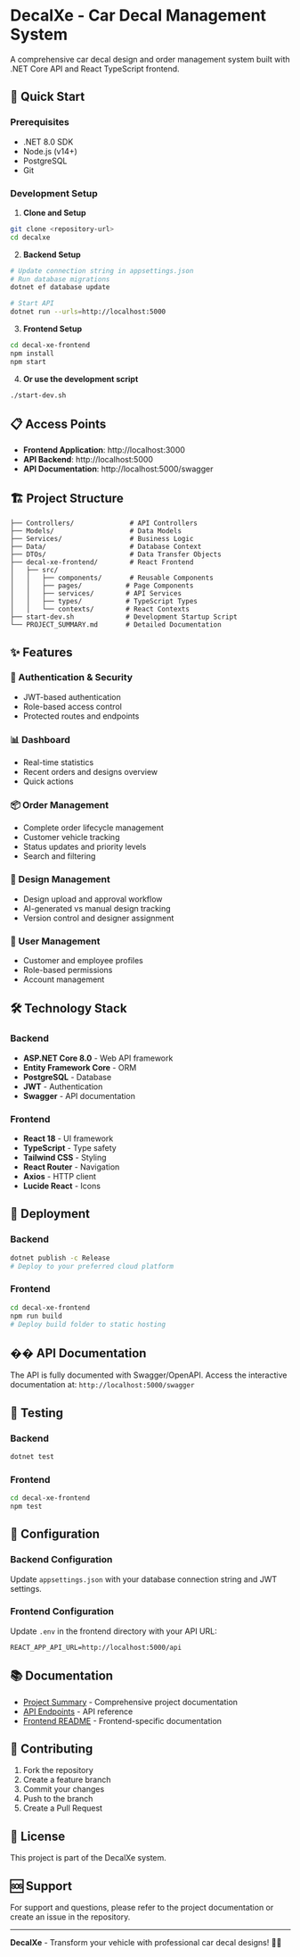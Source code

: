 # DecalXe - Car Decal Management System

A comprehensive car decal design and order management system built with .NET Core API and React TypeScript frontend.

## 🚀 Quick Start

### Prerequisites
- .NET 8.0 SDK
- Node.js (v14+)
- PostgreSQL
- Git

### Development Setup

1. **Clone and Setup**
```bash
git clone <repository-url>
cd decalxe
```

2. **Backend Setup**
```bash
# Update connection string in appsettings.json
# Run database migrations
dotnet ef database update

# Start API
dotnet run --urls=http://localhost:5000
```

3. **Frontend Setup**
```bash
cd decal-xe-frontend
npm install
npm start
```

4. **Or use the development script**
```bash
./start-dev.sh
```

## 📋 Access Points

- **Frontend Application**: http://localhost:3000
- **API Backend**: http://localhost:5000
- **API Documentation**: http://localhost:5000/swagger

## 🏗️ Project Structure

```
├── Controllers/              # API Controllers
├── Models/                   # Data Models
├── Services/                 # Business Logic
├── Data/                     # Database Context
├── DTOs/                     # Data Transfer Objects
├── decal-xe-frontend/        # React Frontend
│   ├── src/
│   │   ├── components/       # Reusable Components
│   │   ├── pages/           # Page Components
│   │   ├── services/        # API Services
│   │   ├── types/           # TypeScript Types
│   │   └── contexts/        # React Contexts
├── start-dev.sh             # Development Startup Script
└── PROJECT_SUMMARY.md       # Detailed Documentation
```

## ✨ Features

### 🔐 Authentication & Security
- JWT-based authentication
- Role-based access control
- Protected routes and endpoints

### 📊 Dashboard
- Real-time statistics
- Recent orders and designs overview
- Quick actions

### 📦 Order Management
- Complete order lifecycle management
- Customer vehicle tracking
- Status updates and priority levels
- Search and filtering

### 🎨 Design Management
- Design upload and approval workflow
- AI-generated vs manual design tracking
- Version control and designer assignment

### 👥 User Management
- Customer and employee profiles
- Role-based permissions
- Account management

## 🛠️ Technology Stack

### Backend
- **ASP.NET Core 8.0** - Web API framework
- **Entity Framework Core** - ORM
- **PostgreSQL** - Database
- **JWT** - Authentication
- **Swagger** - API documentation

### Frontend
- **React 18** - UI framework
- **TypeScript** - Type safety
- **Tailwind CSS** - Styling
- **React Router** - Navigation
- **Axios** - HTTP client
- **Lucide React** - Icons

## 🚀 Deployment

### Backend
```bash
dotnet publish -c Release
# Deploy to your preferred cloud platform
```

### Frontend
```bash
cd decal-xe-frontend
npm run build
# Deploy build folder to static hosting
```

## �� API Documentation

The API is fully documented with Swagger/OpenAPI. Access the interactive documentation at:
`http://localhost:5000/swagger`

## 🧪 Testing

### Backend
```bash
dotnet test
```

### Frontend
```bash
cd decal-xe-frontend
npm test
```

## 🔧 Configuration

### Backend Configuration
Update `appsettings.json` with your database connection string and JWT settings.

### Frontend Configuration
Update `.env` in the frontend directory with your API URL:
```
REACT_APP_API_URL=http://localhost:5000/api
```

## 📚 Documentation

- [Project Summary](PROJECT_SUMMARY.md) - Comprehensive project documentation
- [API Endpoints](API_ENDPOINTS_SUMMARY.md) - API reference
- [Frontend README](decal-xe-frontend/README.md) - Frontend-specific documentation

## 🤝 Contributing

1. Fork the repository
2. Create a feature branch
3. Commit your changes
4. Push to the branch
5. Create a Pull Request

## 📄 License

This project is part of the DecalXe system.

## 🆘 Support

For support and questions, please refer to the project documentation or create an issue in the repository.

---

**DecalXe** - Transform your vehicle with professional car decal designs! 🚗✨
